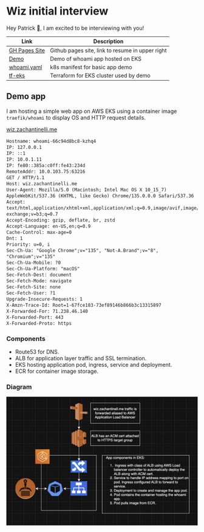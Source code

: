 # Wiz initial interview

Hey Patrick 👋, I am excited to be interviewing with you!

| Link                                               | Description                                      |
| -------------------------------------------------- | ------------------------------------------------ |
| [GH Pages Site](https://zachantinelli.me)          | Github pages site, link to resume in upper right |
| [Demo](https://wiz.zachantinelli.me)               | Demo of whoami app hosted on EKS                 |
| [whoami.yaml](/whoami.yaml)                        | k8s manifest for basic app demo                  |
| [tf-eks](https://github.com/zach-antinelli/tf-eks) | Terraform for EKS cluster used by demo           |

## Demo app

I am hosting a simple web app on AWS EKS using a container image `traefik/whoami` to display OS and HTTP request details.

[wiz.zachantinelli.me](https://wiz.zachantinelli.me)

```text
Hostname: whoami-66c94d8bc8-kzhq4
IP: 127.0.0.1
IP: ::1
IP: 10.0.1.11
IP: fe80::385a:c0ff:fe43:234d
RemoteAddr: 10.0.103.75:63216
GET / HTTP/1.1
Host: wiz.zachantinelli.me
User-Agent: Mozilla/5.0 (Macintosh; Intel Mac OS X 10_15_7) AppleWebKit/537.36 (KHTML, like Gecko) Chrome/135.0.0.0 Safari/537.36
Accept: text/html,application/xhtml+xml,application/xml;q=0.9,image/avif,image/webp,image/apng,*/*;q=0.8,application/signed-exchange;v=b3;q=0.7
Accept-Encoding: gzip, deflate, br, zstd
Accept-Language: en-US,en;q=0.9
Cache-Control: max-age=0
Dnt: 1
Priority: u=0, i
Sec-Ch-Ua: "Google Chrome";v="135", "Not-A.Brand";v="8", "Chromium";v="135"
Sec-Ch-Ua-Mobile: ?0
Sec-Ch-Ua-Platform: "macOS"
Sec-Fetch-Dest: document
Sec-Fetch-Mode: navigate
Sec-Fetch-Site: none
Sec-Fetch-User: ?1
Upgrade-Insecure-Requests: 1
X-Amzn-Trace-Id: Root=1-67fce183-73ef89146b866b3c13315897
X-Forwarded-For: 71.238.46.140
X-Forwarded-Port: 443
X-Forwarded-Proto: https

```

### Components

- Route53 for DNS.
- ALB for application layer traffic and SSL termination.
- EKS hosting application pod, ingress, service and deployment.
- ECR for container image storage.

### Diagram
![app](/app.png)